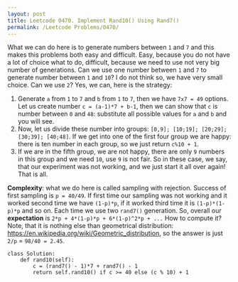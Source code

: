 ```yaml
---
layout: post
title: Leetcode 0470. Implement Rand10() Using Rand7()
permalink: /Leetcode Problems/0470/
---
```


What we can do here is to generate numbers between `1` and `7` and this makes this problems both easy and difficult. Easy, because you do not have a lot of choice what to do, difficult, because we need to use not very big number of generations. Can we use one number between `1` and `7` to generate number between `1` and `10`? I do not think so, we have very small choice. Can we use `2`? Yes, we can, here is the strategy:
1. Generate `a` from `1` to `7` and `b` from `1` to `7`, then we have `7x7 = 49` options. Let us create number `c = (a-1)*7 + b-1`, then we can show that `c` is number between `0` and `48`: substitute all possible values for `a` and `b` and you will see. 
2. Now, let us divide these number into groups: `[0,9]; [10;19]; [20;29]; [30;39]; [40;48]`. If we get into one of the first four group we are happy: there is ten number in each group, so we just return `c%10 + 1`.
3. If we are in the fifth group, we are not happy, there are only `9` numbers in this group and we need `10`, use `9` is not fair. So in these case, we say, that our experiment was not working, and we just start it all over again! That is all.

**Complexity**: what we do here is called sampling with rejection. Success of first sampling is `p = 40/49`. If first time our sampling was not working and it worked second time we have `(1-p)*p`, if it worked third time it is `(1-p)*(1-p)*p` and so on. Each time we use two `rand7()` generation. So, overall our **expectation** is `2*p + 4*(1-p)*p + 6*(1-p)^2*p + ...` How to compute it? Note, that it is nothing else than geometrical distribution: https://en.wikipedia.org/wiki/Geometric_distribution, so the answer is just `2/p` = `98/40 = 2.45`.

```
class Solution:
    def rand10(self):
        c = (rand7() - 1)*7 + rand7() - 1
        return self.rand10() if c >= 40 else (c % 10) + 1
```